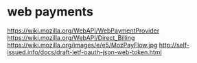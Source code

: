 # web payments
https://wiki.mozilla.org/WebAPI/WebPaymentProvider
https://wiki.mozilla.org/WebAPI/Direct_Billing
https://wiki.mozilla.org/images/e/e5/MozPayFlow.jpg
http://self-issued.info/docs/draft-ietf-oauth-json-web-token.html
